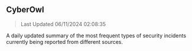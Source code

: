 ## CyberOwl 
> Last Updated 06/11/2024 02:08:35 


A daily updated summary of the most frequent types of security incidents currently being reported from different sources.

